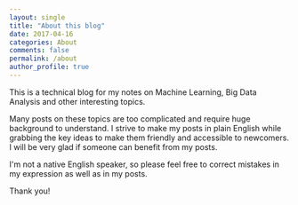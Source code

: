 ```yaml
---
layout: single
title: "About this blog"
date: 2017-04-16
categories: About
comments: false
permalink: /about
author_profile: true
---
```


This is a technical blog for my notes on Machine Learning, Big Data Analysis and other interesting topics. 

Many posts on these topics are too complicated and require huge background to understand. I strive to make my posts in plain English while grabbing the key ideas to make them friendly and accessible to newcomers. I will be very glad if someone can benefit from my posts.

I'm not a native English speaker, so please feel free to correct mistakes in my expression as well as in my posts.

Thank you!

